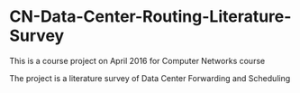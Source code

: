 # CN-Data-Center-Routing-Literature-Survey

This is a course project on April 2016 for Computer Networks course

The project is a literature survey of Data Center Forwarding and Scheduling
